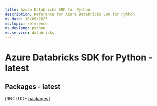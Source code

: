 ```yaml
---
title: Azure Databricks SDK for Python
description: Reference for Azure Databricks SDK for Python
ms.date: 10/09/2025
ms.topic: reference
ms.devlang: python
ms.service: databricks
---
```

# Azure Databricks SDK for Python - latest
## Packages - latest
[!INCLUDE [packages](databricks-index.md)]